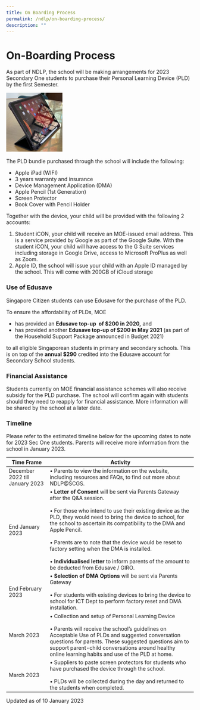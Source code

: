 ```yaml
---
title: On Boarding Process
permalink: /ndlp/on-boarding-process/
description: ""
---
```

# **On-Boarding Process**

As part of NDLP, the school&nbsp;will be making arrangements for 2023 Secondary One students to purchase their Personal Learning Device (PLD) by the first Semester.

<img style="width:30%" src="/images/IMG_3420-2-287x300.jpg">

The PLD bundle purchased through the school will include the following:

* Apple iPad (WIFI)
* 3 years warranty and insurance
* Device Management Application (DMA)
* Apple Pencil (1st Generation)
* Screen Protector
* Book Cover with Pencil Holder

Together with the device, your child will be provided with the following 2 accounts:

1. Student iCON, your child will receive an MOE-issued email address. This is a service provided by Google as part of the Google Suite. With the student iCON, your child will have access to the G Suite services including storage in Google Drive, access to Microsoft ProPlus as well as Zoom.&nbsp;
2. Apple ID, the school will issue your child with an Apple ID managed by the school. This will come with 200GB of iCloud storage

### Use of Edusave

Singapore Citizen students can use Edusave for the purchase of the PLD.

To ensure the affordability of PLDs, MOE&nbsp;

*   has provided an&nbsp;**Edusave top-up &nbsp;of $200 in 2020,**&nbsp;and&nbsp;
*   has provided another&nbsp;**Edusave top-up of $200 in May 2021**&nbsp;(as part of the Household Support Package announced in Budget 2021)

to all eligible Singaporean students in primary and secondary schools. This is on top of the&nbsp;**annual $290**&nbsp;credited into the Edusave account for Secondary School students.

### Financial Assistance

Students currently on MOE financial assistance schemes will also receive subsidy for the PLD purchase. The school will confirm again with students should they need to reapply for financial&nbsp;assistance.&nbsp;More information will be shared by the school at a later date.

### Timeline

Please refer to the estimated timeline below for the upcoming dates to note for 2023 Sec One students. Parents will receive more information from the school in January 2023.

| Time Frame 	| Activity 	|
|---	|---	|
| December 2022 till January 2023 	| • Parents to view the information on the website, including resources and FAQs, to find out more about NDLP@SCGS. 	|
| End January 2023 | • **Letter of Consent** will be sent via Parents Gateway after the Q&amp;A session.<br><br>• For those who intend to use their existing device as the PLD, they would need to bring the device to school, for the school to ascertain its compatibility to the DMA and Apple Pencil.<br><br>• Parents are to note that the device would be reset to factory setting when the DMA is installed.<br><br>• **Individualised letter** to inform parents of the amount to be deducted from Edusave / GIRO. 	|
| End February 2023 	| • **Selection of DMA Options** will be sent via Parents Gateway <br><br>• For students with existing devices to bring the device to school for ICT Dept to perform factory reset and DMA installation. 	|
| March 2023 	| • Collection and setup of Personal Learning Device<br><br>• Parents will receive the school’s guidelines on Acceptable Use of PLDs and suggested conversation questions for parents. These suggested questions aim to support parent-child conversations around healthy online learning habits and use of the PLD at home.<br>  	|
| March 2023 	| • Suppliers to paste screen protectors for students who have purchased the device through the school. <br><br>• PLDs will be collected during the day and returned to the students when completed. 	|

Updated as of 10 January 2023